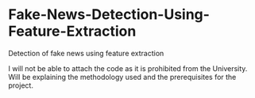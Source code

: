 # Fake-News-Detection-Using-Feature-Extraction
Detection of fake news using feature extraction


I will not be able to attach the code as it is prohibited from the University. Will be explaining the methodology used and the prerequisites for the project.
